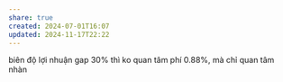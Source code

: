 ```yaml
---
share: true
created: 2024-07-01T16:07
updated: 2024-11-17T22:22
---
```

biên độ lợi nhuận
gap 30% thì ko quan tâm phí 0.88%, mà chỉ quan tâm nhàn
